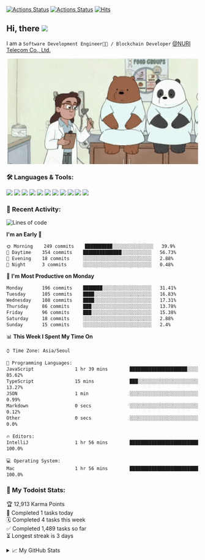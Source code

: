 
[![Actions Status](https://github.com/ddok2/ddok2/workflows/Todoist%20Readme/badge.svg)](https://github.com/ddok2/ddok2/actions)
[![Actions Status](https://github.com/ddok2/ddok2/workflows/wakatime-stats/badge.svg)](https://github.com/ddok2/ddok2/actions)
[![Hits](https://hits.seeyoufarm.com/api/count/incr/badge.svg?url=https%3A%2F%2Fgithub.com%2Fddok2)](https://hits.seeyoufarm.com)

<!-- ![visitors](https://visitor-badge.laobi.icu/badge?page_id=ddok2.ddok2) -->
## Hi, there <img src="https://raw.githubusercontent.com/MartinHeinz/MartinHeinz/master/wave.gif" width="25px">

I am a `Software Development Engineer🧑‍💻 / Blockchain Developer` [@NURI Telecom Co., Ltd.](http://www.nuritelecom.com)


<p align="center">
<img align="center" alt="GIF" src="img/debugging.gif" />
</p>


### 🛠 Languages & Tools:
<p>
    <img src="https://img.shields.io/badge/go-%2300ADD8.svg?&style=for-the-badge&logo=go&logoColor=white"/>
    <img src="https://img.shields.io/badge/node.js%20-%2343853D.svg?&style=for-the-badge&logo=node.js&logoColor=white"/>
    <img src="https://img.shields.io/badge/javascript%20-%23323330.svg?&style=for-the-badge&logo=javascript&logoColor=%23F7DF1E"/>
    <img src="https://img.shields.io/badge/typescript%20-%23007ACC.svg?&style=for-the-badge&logo=typescript&logoColor=white"/>
    <img src="https://img.shields.io/badge/python%20-%2314354C.svg?&style=for-the-badge&logo=python&logoColor=white"/>
    <img src="https://img.shields.io/badge/react%20-%2320232a.svg?&style=for-the-badge&logo=react&logoColor=%2361DAFB"/>
    <img src="https://img.shields.io/badge/AWS%20-%23FF9900.svg?&style=for-the-badge&logo=amazon-aws&logoColor=white"/>
    <img src="https://img.shields.io/badge/Google%20Cloud%20-%234285F4.svg?&style=for-the-badge&logo=google-cloud&logoColor=white"/>
    <img src="https://img.shields.io/badge/docker%20-%230db7ed.svg?&style=for-the-badge&logo=docker&logoColor=white"/>
    <img src="https://img.shields.io/badge/kubernetes%20-%23326ce5.svg?&style=for-the-badge&logo=kubernetes&logoColor=white"/>
    <img src="https://img.shields.io/badge/ansible%20-%231A1918.svg?&style=for-the-badge&logo=ansible&logoColor=white"/>
</p>

### 🌈 Recent Activity:
<!--START_SECTION:waka-->
![Lines of code](https://img.shields.io/badge/From%20Hello%20World%20I%27ve%20Written-617137%20lines%20of%20code-blue)

**I'm an Early 🐤** 

```text
🌞 Morning    249 commits    ██████████░░░░░░░░░░░░░░░   39.9% 
🌆 Daytime    354 commits    ██████████████░░░░░░░░░░░   56.73% 
🌃 Evening    18 commits     ░░░░░░░░░░░░░░░░░░░░░░░░░   2.88% 
🌙 Night      3 commits      ░░░░░░░░░░░░░░░░░░░░░░░░░   0.48%

```
📅 **I'm Most Productive on Monday** 

```text
Monday       196 commits    ███████░░░░░░░░░░░░░░░░░░   31.41% 
Tuesday      105 commits    ████░░░░░░░░░░░░░░░░░░░░░   16.83% 
Wednesday    108 commits    ████░░░░░░░░░░░░░░░░░░░░░   17.31% 
Thursday     86 commits     ███░░░░░░░░░░░░░░░░░░░░░░   13.78% 
Friday       96 commits     ███░░░░░░░░░░░░░░░░░░░░░░   15.38% 
Saturday     18 commits     ░░░░░░░░░░░░░░░░░░░░░░░░░   2.88% 
Sunday       15 commits     ░░░░░░░░░░░░░░░░░░░░░░░░░   2.4%

```


📊 **This Week I Spent My Time On** 

```text
⌚︎ Time Zone: Asia/Seoul

💬 Programming Languages: 
JavaScript               1 hr 39 mins        █████████████████████░░░░   85.62% 
TypeScript               15 mins             ███░░░░░░░░░░░░░░░░░░░░░░   13.27% 
JSON                     1 min               ░░░░░░░░░░░░░░░░░░░░░░░░░   0.99% 
Markdown                 0 secs              ░░░░░░░░░░░░░░░░░░░░░░░░░   0.12% 
Other                    0 secs              ░░░░░░░░░░░░░░░░░░░░░░░░░   0.0%

🔥 Editors: 
IntelliJ                 1 hr 56 mins        █████████████████████████   100.0%

💻 Operating System: 
Mac                      1 hr 56 mins        █████████████████████████   100.0%

```


<!--END_SECTION:waka-->

### 🚧 My Todoist Stats:
<!-- TODO-IST:START -->
🏆  12,913 Karma Points           
🌸  Completed 1 tasks today           
🗓  Completed 4 tasks this week           
✅  Completed 1,489 tasks so far           
⏳  Longest streak is 3 days
<!-- TODO-IST:END -->

<details>
<summary>📈 My GitHub Stats</summary>
<p align="center"> <img src="https://github-readme-stats.vercel.app/api?username=ddok2&show_icons=true" alt="ddok2" />
</details>
